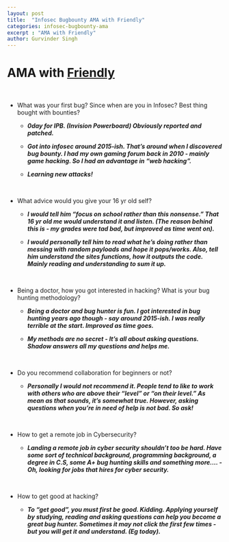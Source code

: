 ```yaml
---
layout: post
title:  "Infosec Bugbounty AMA with Friendly"
categories: infosec-bugbounty-ama
excerpt : "AMA with Friendly"
author: Gurvinder Singh
---
```


# AMA with [Friendly](https://twitter.com/Skeletorkeys)

<br>

 - What was your first bug? Since when are you in Infosec? Best thing bought with bounties?

   - ***0day for IPB. (Invision Powerboard) Obviously reported and patched.***

   - ***Got into infosec around 2015-ish. That’s around when I discovered bug bounty. I had my own gaming forum back in 2010 - mainly game hacking. So I had an advantage in “web hacking”.***

   - ***Learning new attacks!***

<br>

 - What advice would you give your 16 yr old self?

   - ***I would tell him “focus on school rather than this nonsense.” That 16 yr old me would understand it and listen. (The reason behind this is - my grades were tad bad, but improved as time went on).***

   - ***I would personally tell him to read what he’s doing rather than messing with random payloads and hope it pops/works. Also, tell him understand the sites functions, how it outputs the code. Mainly reading and understanding to sum it up.***

<br>

 - Being a doctor, how you got interested in hacking? What is your bug hunting methodology?

   - ***Being a doctor and bug hunter is fun. I got interested in bug hunting years ago though - say around 2015-ish. I was really terrible at the start. Improved as time goes.***

   - ***My methods are no secret - It’s all about asking questions. Shadow answers all my questions and helps me.***

<br>

 - Do you recommend collaboration for beginners or not?

   - ***Personally I would not recommend it. People tend to like to work with others who are above their “level” or “on their level.” As mean as that sounds, it’s somewhat true. However, asking questions when you’re in need of help is not bad. So ask!***

<br>

 - How to get a remote job in Cybersecurity?

   - ***Landing a remote job in cyber security shouldn’t too be hard. Have some sort of technical background, programming background, a degree in C.S, some A+ bug hunting skills and something more.... - Oh, looking for jobs that hires for cyber security.***

<br>

 - How to get good at hacking?

   - ***To “get good”, you must first be good. Kidding. Applying yourself by studying, reading and asking questions can help you become a great bug hunter. Sometimes it may not click the first few times - but you will get it and understand. (Eg today).***
